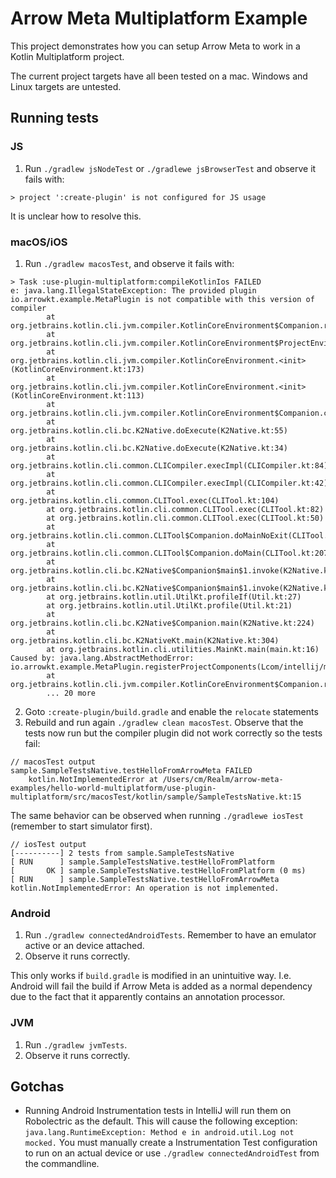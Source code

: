 # Arrow Meta Multiplatform Example

This project demonstrates how you can setup Arrow Meta to work in a Kotlin Multiplatform project.

The current project targets have all been tested on a mac. Windows and Linux targets are untested.

## Running tests

### JS

1. Run `./gradlew jsNodeTest` or `./gradlewe jsBrowserTest` and observe it fails with:

```
> project ':create-plugin' is not configured for JS usage
```

It is unclear how to resolve this.

### macOS/iOS

1. Run `./gradlew macosTest`, and observe it fails with:

```
> Task :use-plugin-multiplatform:compileKotlinIos FAILED
e: java.lang.IllegalStateException: The provided plugin io.arrowkt.example.MetaPlugin is not compatible with this version of compiler
        at org.jetbrains.kotlin.cli.jvm.compiler.KotlinCoreEnvironment$Companion.registerExtensionsFromPlugins$cli(KotlinCoreEnvironment.kt:602)
        at org.jetbrains.kotlin.cli.jvm.compiler.KotlinCoreEnvironment$ProjectEnvironment.registerExtensionsFromPlugins(KotlinCoreEnvironment.kt:133)
        at org.jetbrains.kotlin.cli.jvm.compiler.KotlinCoreEnvironment.<init>(KotlinCoreEnvironment.kt:173)
        at org.jetbrains.kotlin.cli.jvm.compiler.KotlinCoreEnvironment.<init>(KotlinCoreEnvironment.kt:113)
        at org.jetbrains.kotlin.cli.jvm.compiler.KotlinCoreEnvironment$Companion.createForProduction(KotlinCoreEnvironment.kt:420)
        at org.jetbrains.kotlin.cli.bc.K2Native.doExecute(K2Native.kt:55)
        at org.jetbrains.kotlin.cli.bc.K2Native.doExecute(K2Native.kt:34)
        at org.jetbrains.kotlin.cli.common.CLICompiler.execImpl(CLICompiler.kt:84)
        at org.jetbrains.kotlin.cli.common.CLICompiler.execImpl(CLICompiler.kt:42)
        at org.jetbrains.kotlin.cli.common.CLITool.exec(CLITool.kt:104)
        at org.jetbrains.kotlin.cli.common.CLITool.exec(CLITool.kt:82)
        at org.jetbrains.kotlin.cli.common.CLITool.exec(CLITool.kt:50)
        at org.jetbrains.kotlin.cli.common.CLITool$Companion.doMainNoExit(CLITool.kt:215)
        at org.jetbrains.kotlin.cli.common.CLITool$Companion.doMain(CLITool.kt:207)
        at org.jetbrains.kotlin.cli.bc.K2Native$Companion$main$1.invoke(K2Native.kt:225)
        at org.jetbrains.kotlin.cli.bc.K2Native$Companion$main$1.invoke(K2Native.kt:222)
        at org.jetbrains.kotlin.util.UtilKt.profileIf(Util.kt:27)
        at org.jetbrains.kotlin.util.UtilKt.profile(Util.kt:21)
        at org.jetbrains.kotlin.cli.bc.K2Native$Companion.main(K2Native.kt:224)
        at org.jetbrains.kotlin.cli.bc.K2NativeKt.main(K2Native.kt:304)
        at org.jetbrains.kotlin.cli.utilities.MainKt.main(main.kt:16)
Caused by: java.lang.AbstractMethodError: io.arrowkt.example.MetaPlugin.registerProjectComponents(Lcom/intellij/mock/MockProject;Lorg/jetbrains/kotlin/config/CompilerConfiguration;)V
        at org.jetbrains.kotlin.cli.jvm.compiler.KotlinCoreEnvironment$Companion.registerExtensionsFromPlugins$cli(KotlinCoreEnvironment.kt:594)
        ... 20 more
```

2. Goto `:create-plugin/build.gradle` and enable the `relocate` statements
3. Rebuild and run again `./gradlew clean macosTest`. Observe that the tests now run but the compiler
  plugin did not work correctly so the tests fail:
  
```
// macosTest output
sample.SampleTestsNative.testHelloFromArrowMeta FAILED
    kotlin.NotImplementedError at /Users/cm/Realm/arrow-meta-examples/hello-world-multiplatform/use-plugin-multiplatform/src/macosTest/kotlin/sample/SampleTestsNative.kt:15
```

The same behavior can be observed when running `./gradlewe iosTest` (remember to start simulator first).

```
// iosTest output
[----------] 2 tests from sample.SampleTestsNative
[ RUN      ] sample.SampleTestsNative.testHelloFromPlatform
[       OK ] sample.SampleTestsNative.testHelloFromPlatform (0 ms)
[ RUN      ] sample.SampleTestsNative.testHelloFromArrowMeta
kotlin.NotImplementedError: An operation is not implemented.
```


### Android

1. Run `./gradlew connectedAndroidTests`. Remember to have an emulator active or an device attached.
2. Observe it runs correctly.

This only works if `build.gradle` is modified in an unintuitive way. I.e. Android will fail the 
build if Arrow Meta is added as a normal dependency due to the fact that it apparently contains an
annotation processor.


### JVM

1. Run `./gradlew jvmTests`.
2. Observe it runs correctly.


## Gotchas

* Running Android Instrumentation tests in IntelliJ will run them on Robolectric as the default.
  This will cause the following exception: `java.lang.RuntimeException: Method e in android.util.Log not mocked.` 
  You must manually create a Instrumentation Test configuration to run on an actual device or 
  use `./gradlew connectedAndroidTest` from the commandline.


